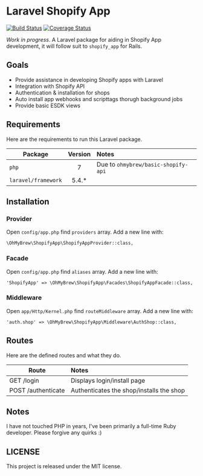 # Laravel Shopify App

[![Build Status](https://secure.travis-ci.org/ohmybrew/laravel-shopify.png?branch=master)](http://travis-ci.org/ohmybrew/laravel-shopify)
[![Coverage Status](https://coveralls.io/repos/github/ohmybrew/laravel-shopify/badge.svg?branch=master)](https://coveralls.io/github/ohmybrew/laravel-shopify?branch=master)

*Work in progress*. A Laravel package for aiding in Shopify App development, it will follow suit to `shopify_app` for Rails.

## Goals

+ Provide assistance in developing Shopify apps with Laravel
+ Integration with Shopify API
+ Authentication & installation for shops
+ Auto install app webhooks and scripttags thorugh background jobs
+ Provide basic ESDK views

## Requirements

Here are the requirements to run this Laravel package.

| Package                | Version   | Notes                                    |
| ---------------------- |:---------:|:---------------------------------------- |
| `php`                  | 7         | Due to `ohmybrew/basic-shopify-api`      |
| `laravel/framework`    | 5.4.*     |                                          |

## Installation

### Provider

Open `config/app.php` find `providers` array. Add a new line with:

`\OhMyBrew\ShopifyApp\ShopifyAppProvider::class,`

### Facade

Open `config/app.php` find `aliases` array. Add a new line with:

`'ShopifyApp' => \OhMyBrew\ShopifyApp\Facades\ShopifyAppFacade::class,`

### Middleware

Open `app/Http/Kernel.php` find `routeMiddleware` array. Add a new line with:

`'auth.shop' => \OhMyBrew\ShopifyApp\Middleware\AuthShop::class,`

## Routes

Here are the defined routes and what they do.

| Route                     | Notes                                    |
| ------------------------- |:---------------------------------------- |
| GET /login                | Displays login/install page              |
| POST /authenticate        | Authenticates the shop/installs the shop |

## Notes

I have not touched PHP in years, I've been primarily a full-time Ruby developer. Please forgive any quirks :)

## LICENSE

This project is released under the MIT license.